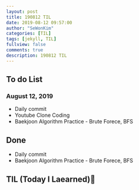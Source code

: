```yaml
---
layout: post
title: 190812 TIL
date: 2019-08-12 09:57:00
author: "SeWonKim"
categories: [TIL]
tags: [jekyll, TIL]
fullview: false
comments: true
description: 190812 TIL
---
```


## To do List

### August 12, 2019

- Daily commit
- Youtube Clone Coding
- Baekjoon Algorithm Practice - Brute Forece, BFS

## Done

- Daily commit
- Baekjoon Algorithm Practice - Brute Forece, BFS

## TIL (Today I Laearned)🤔
